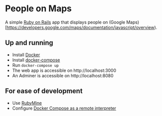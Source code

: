 # People on Maps

A simple [Ruby on Rails](https://rubyonrails.org) app that displays people on (Google Maps)[https://developers.google.com/maps/documentation/javascript/overview).

## Up and running

- Install [Docker](https://docs.docker.com/engine/install/) 
- Install [docker-compose](https://docs.docker.com/get-started/08_using_compose/)
- Run `docker-compose up`
- The web app is accessible on http://localhost:3000
- An Adminer is accessible on http://localhost:8080

## For ease of development

- Use [RubyMine](https://www.jetbrains.com/ruby/download/)
- Configure [Docker Compose as a remote interpreter](https://www.jetbrains.com/help/ruby/using-docker-compose-as-a-remote-interpreter.html#configure_remote_interpreter)